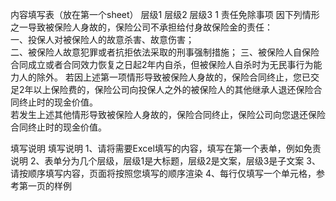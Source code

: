 内容填写表（放在第一个sheet）
	层级1	层级2	层级3
	1 责任免除事项
		因下列情形之一导致被保险人身故的，保险公司不承担给付身故保险金的责任：	 
		一、投保人对被保险人的故意杀害、故意伤害；	 
		二、被保险人故意犯罪或者抗拒依法采取的刑事强制措施；
		三、被保险人自保险合同成立或者合同效力恢复之日起2年内自杀，但被保险人自杀时为无民事行为能力人的除外。
		若因上述第一项情形导致被保险人身故的，保险合同终止，您已交足2年以上保险费的，保险公司向投保人之外的被保险人的其他继承人退还保险合同终止时的现金价值。	 
		若发生上述其他情形导致被保险人身故的，保险合同终止，保险公司向您退还保险合同终止时的现金价值。	 





填写说明
	填写说明
	1、请将需要Excel填写的内容，填写在第一个表单，例如免责说明
	2、表单分为几个层级，层级1是大标题，层级2是文案，层级3是子文案
	3、请按顺序填写内容，页面将按照您填写的顺序渲染
	4、每行仅填写一个单元格，参考第一页的样例


